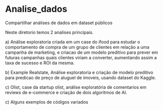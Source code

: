 # Analise_dados
Compartilhar análises de dados em dataset públicos 

Neste diretorio temos 2 analises principais. 


  a) Análise exploratoria criada em um case do ifood para estudar o comportamento de compra de um grupo de clientes em relação a uma campanha de marketing, e criacao de um modelo preditivo para prever em futuras campanhas quais clientes viriam a converter, aumentando assim a taxa de sucesso e ROI da mesma.


b) Example Realstate, Análise exploratoria e criação de modelo preditivo para predicao de preço de aluguel de imoveis, usando dataset do Kaggle. 

c) Olist, case da startup olist, análise exploratória de comentarios em reviews de e-commerce e criação de dois algoritmos de AI. 

c) Alguns exemplos de códigos variados
